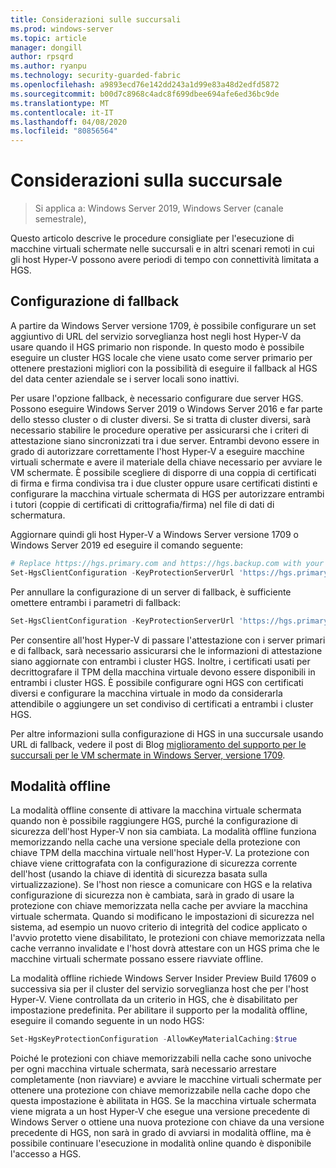 ```yaml
---
title: Considerazioni sulle succursali
ms.prod: windows-server
ms.topic: article
manager: dongill
author: rpsqrd
ms.author: ryanpu
ms.technology: security-guarded-fabric
ms.openlocfilehash: a9893ecd76e142dd243a1d99e83a48d2edfd5872
ms.sourcegitcommit: b00d7c8968c4adc8f699dbee694afe6ed36bc9de
ms.translationtype: MT
ms.contentlocale: it-IT
ms.lasthandoff: 04/08/2020
ms.locfileid: "80856564"
---
```

# <a name="branch-office-considerations"></a>Considerazioni sulla succursale

> Si applica a: Windows Server 2019, Windows Server (canale semestrale), 

Questo articolo descrive le procedure consigliate per l'esecuzione di macchine virtuali schermate nelle succursali e in altri scenari remoti in cui gli host Hyper-V possono avere periodi di tempo con connettività limitata a HGS.

## <a name="fallback-configuration"></a>Configurazione di fallback

A partire da Windows Server versione 1709, è possibile configurare un set aggiuntivo di URL del servizio sorveglianza host negli host Hyper-V da usare quando il HGS primario non risponde.
In questo modo è possibile eseguire un cluster HGS locale che viene usato come server primario per ottenere prestazioni migliori con la possibilità di eseguire il fallback al HGS del data center aziendale se i server locali sono inattivi.

Per usare l'opzione fallback, è necessario configurare due server HGS. Possono eseguire Windows Server 2019 o Windows Server 2016 e far parte dello stesso cluster o di cluster diversi. Se si tratta di cluster diversi, sarà necessario stabilire le procedure operative per assicurarsi che i criteri di attestazione siano sincronizzati tra i due server. Entrambi devono essere in grado di autorizzare correttamente l'host Hyper-V a eseguire macchine virtuali schermate e avere il materiale della chiave necessario per avviare le VM schermate. È possibile scegliere di disporre di una coppia di certificati di firma e firma condivisa tra i due cluster oppure usare certificati distinti e configurare la macchina virtuale schermata di HGS per autorizzare entrambi i tutori (coppie di certificati di crittografia/firma) nel file di dati di schermatura.

Aggiornare quindi gli host Hyper-V a Windows Server versione 1709 o Windows Server 2019 ed eseguire il comando seguente:
```powershell
# Replace https://hgs.primary.com and https://hgs.backup.com with your own domain names and protocols
Set-HgsClientConfiguration -KeyProtectionServerUrl 'https://hgs.primary.com/KeyProtection' -AttestationServerUrl 'https://hgs.primary.com/Attestation' -FallbackKeyProtectionServerUrl 'https://hgs.backup.com/KeyProtection' -FallbackAttestationServerUrl 'https://hgs.backup.com/Attestation'
```

Per annullare la configurazione di un server di fallback, è sufficiente omettere entrambi i parametri di fallback:
```powershell
Set-HgsClientConfiguration -KeyProtectionServerUrl 'https://hgs.primary.com/KeyProtection' -AttestationServerUrl 'https://hgs.primary.com/Attestation'
```

Per consentire all'host Hyper-V di passare l'attestazione con i server primari e di fallback, sarà necessario assicurarsi che le informazioni di attestazione siano aggiornate con entrambi i cluster HGS.
Inoltre, i certificati usati per decrittografare il TPM della macchina virtuale devono essere disponibili in entrambi i cluster HGS.
È possibile configurare ogni HGS con certificati diversi e configurare la macchina virtuale in modo da considerarla attendibile o aggiungere un set condiviso di certificati a entrambi i cluster HGS.

Per altre informazioni sulla configurazione di HGS in una succursale usando URL di fallback, vedere il post di Blog [miglioramento del supporto per le succursali per le VM schermate in Windows Server, versione 1709](https://blogs.technet.microsoft.com/datacentersecurity/2017/11/15/improved-branch-office-support-for-shielded-vms-in-windows-server-version-1709/).


## <a name="offline-mode"></a>Modalità offline

La modalità offline consente di attivare la macchina virtuale schermata quando non è possibile raggiungere HGS, purché la configurazione di sicurezza dell'host Hyper-V non sia cambiata.
La modalità offline funziona memorizzando nella cache una versione speciale della protezione con chiave TPM della macchina virtuale nell'host Hyper-V.
La protezione con chiave viene crittografata con la configurazione di sicurezza corrente dell'host (usando la chiave di identità di sicurezza basata sulla virtualizzazione).
Se l'host non riesce a comunicare con HGS e la relativa configurazione di sicurezza non è cambiata, sarà in grado di usare la protezione con chiave memorizzata nella cache per avviare la macchina virtuale schermata.
Quando si modificano le impostazioni di sicurezza nel sistema, ad esempio un nuovo criterio di integrità del codice applicato o l'avvio protetto viene disabilitato, le protezioni con chiave memorizzata nella cache verranno invalidate e l'host dovrà attestare con un HGS prima che le macchine virtuali schermate possano essere riavviate offline.

La modalità offline richiede Windows Server Insider Preview Build 17609 o successiva sia per il cluster del servizio sorveglianza host che per l'host Hyper-V.
Viene controllata da un criterio in HGS, che è disabilitato per impostazione predefinita.
Per abilitare il supporto per la modalità offline, eseguire il comando seguente in un nodo HGS:

```powershell
Set-HgsKeyProtectionConfiguration -AllowKeyMaterialCaching:$true
```

Poiché le protezioni con chiave memorizzabili nella cache sono univoche per ogni macchina virtuale schermata, sarà necessario arrestare completamente (non riavviare) e avviare le macchine virtuali schermate per ottenere una protezione con chiave memorizzabile nella cache dopo che questa impostazione è abilitata in HGS.
Se la macchina virtuale schermata viene migrata a un host Hyper-V che esegue una versione precedente di Windows Server o ottiene una nuova protezione con chiave da una versione precedente di HGS, non sarà in grado di avviarsi in modalità offline, ma è possibile continuare l'esecuzione in modalità online quando è disponibile l'accesso a HGS.
